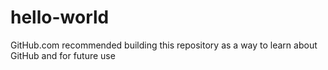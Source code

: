 # hello-world
GitHub.com recommended building this repository as a way to learn about GitHub and for future use
